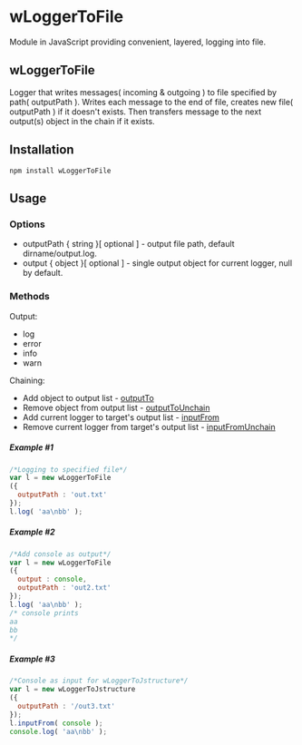 # wLoggerToFile
Module in JavaScript providing convenient, layered, logging into file.

## wLoggerToFile
Logger that writes messages( incoming & outgoing ) to file specified by path( outputPath ).
Writes each message to the end of file, creates new file( outputPath ) if it doesn't exists.
Then transfers message to the next output(s) object in the chain if it exists.

## Installation
```terminal
npm install wLoggerToFile
```
## Usage
### Options
* outputPath { string }[ optional ] - output file path, default dirname/output.log.
* output { object }[ optional ] - single output object for current logger, null by default.

### Methods
Output:
* log
* error
* info
* warn

Chaining:
*  Add object to output list - [outputTo](https://rawgit.com/Wandalen/wLogger/master/doc/reference/wPrinterBase.html#.outputTo)
*  Remove object from output list - [outputToUnchain](https://rawgit.com/Wandalen/wLogger/master/doc/reference/wPrinterBase.html#.outputToUnchain)
*  Add current logger to target's output list - [inputFrom](https://rawgit.com/Wandalen/wLogger/master/doc/reference/wPrinterBase.html#.inputFrom)
*  Remove current logger from target's output list - [inputFromUnchain](https://rawgit.com/Wandalen/wLogger/master/doc/reference/wPrinterBase.html#.inputFromUnchain)

##### Example #1
```javascript
/*Logging to specified file*/
var l = new wLoggerToFile
({
  outputPath : 'out.txt'
});
l.log( 'aa\nbb' );
```
##### Example #2
```javascript
/*Add console as output*/
var l = new wLoggerToFile
({
  output : console,
  outputPath : 'out2.txt'
});
l.log( 'aa\nbb' );
/* console prints
aa
bb
*/
```
##### Example #3
```javascript
/*Console as input for wLoggerToJstructure*/
var l = new wLoggerToJstructure
({
  outputPath : '/out3.txt'
});
l.inputFrom( console );
console.log( 'aa\nbb' );
```
